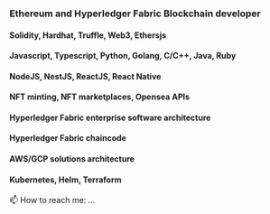 ### Ethereum and Hyperledger Fabric Blockchain developer 

#### Solidity, Hardhat, Truffle, Web3, Ethersjs
#### Javascript, Typescript, Python, Golang, C/C++, Java, Ruby
#### NodeJS, NestJS, ReactJS, React Native  
#### NFT minting, NFT marketplaces, Opensea APIs
#### Hyperledger Fabric enterprise software architecture
#### Hyperledger Fabric chaincode
#### AWS/GCP solutions architecture
#### Kubernetes, Helm, Terraform

📫 How to reach me: ...

<!--
**victoryeo/victoryeo** is a ✨ _special_ ✨ repository because its `README.md` (this file) appears on your GitHub profile.

Here are some ideas to get you started:

- 🔭 I’m currently working on ...
- 🌱 I’m currently learning ...
- 👯 I’m looking to collaborate on ...
- 🤔 I’m looking for help with ...
- 💬 Ask me about ...
- 📫 How to reach me: ...
- 😄 Pronouns: ...
- ⚡ Fun fact: ...
-->
